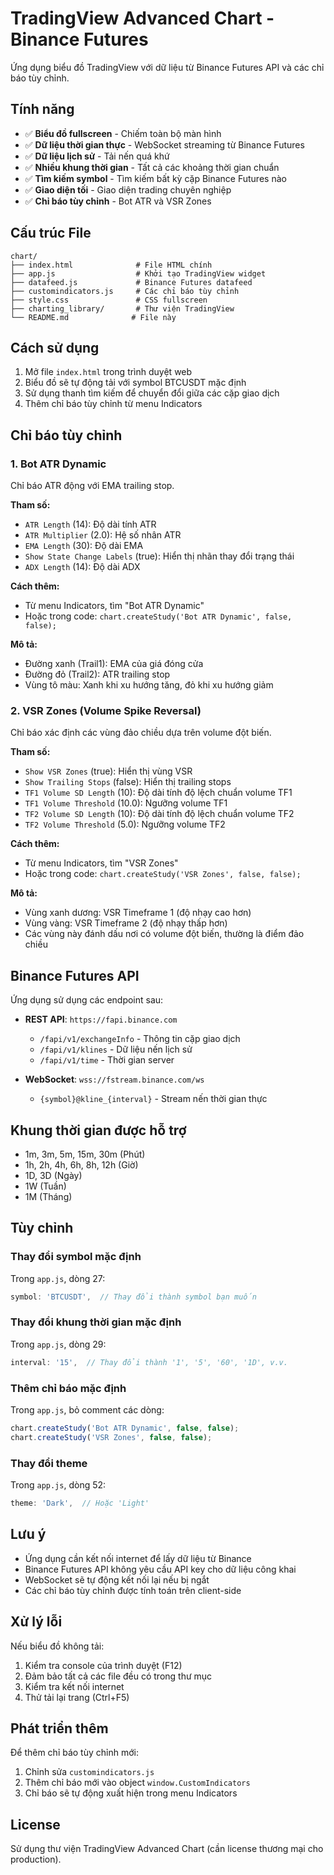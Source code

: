 # TradingView Advanced Chart - Binance Futures

Ứng dụng biểu đồ TradingView với dữ liệu từ Binance Futures API và các chỉ báo tùy chỉnh.

## Tính năng

- ✅ **Biểu đồ fullscreen** - Chiếm toàn bộ màn hình
- ✅ **Dữ liệu thời gian thực** - WebSocket streaming từ Binance Futures
- ✅ **Dữ liệu lịch sử** - Tải nến quá khứ
- ✅ **Nhiều khung thời gian** - Tất cả các khoảng thời gian chuẩn
- ✅ **Tìm kiếm symbol** - Tìm kiếm bất kỳ cặp Binance Futures nào
- ✅ **Giao diện tối** - Giao diện trading chuyên nghiệp
- ✅ **Chỉ báo tùy chỉnh** - Bot ATR và VSR Zones

## Cấu trúc File

```
chart/
├── index.html              # File HTML chính
├── app.js                  # Khởi tạo TradingView widget
├── datafeed.js             # Binance Futures datafeed
├── customindicators.js     # Các chỉ báo tùy chỉnh
├── style.css               # CSS fullscreen
├── charting_library/       # Thư viện TradingView
└── README.md              # File này
```

## Cách sử dụng

1. Mở file `index.html` trong trình duyệt web
2. Biểu đồ sẽ tự động tải với symbol BTCUSDT mặc định
3. Sử dụng thanh tìm kiếm để chuyển đổi giữa các cặp giao dịch
4. Thêm chỉ báo tùy chỉnh từ menu Indicators

## Chỉ báo tùy chỉnh

### 1. Bot ATR Dynamic

Chỉ báo ATR động với EMA trailing stop.

**Tham số:**
- `ATR Length` (14): Độ dài tính ATR
- `ATR Multiplier` (2.0): Hệ số nhân ATR
- `EMA Length` (30): Độ dài EMA
- `Show State Change Labels` (true): Hiển thị nhãn thay đổi trạng thái
- `ADX Length` (14): Độ dài ADX

**Cách thêm:**
- Từ menu Indicators, tìm "Bot ATR Dynamic"
- Hoặc trong code: `chart.createStudy('Bot ATR Dynamic', false, false);`

**Mô tả:**
- Đường xanh (Trail1): EMA của giá đóng cửa
- Đường đỏ (Trail2): ATR trailing stop
- Vùng tô màu: Xanh khi xu hướng tăng, đỏ khi xu hướng giảm

### 2. VSR Zones (Volume Spike Reversal)

Chỉ báo xác định các vùng đảo chiều dựa trên volume đột biến.

**Tham số:**
- `Show VSR Zones` (true): Hiển thị vùng VSR
- `Show Trailing Stops` (false): Hiển thị trailing stops
- `TF1 Volume SD Length` (10): Độ dài tính độ lệch chuẩn volume TF1
- `TF1 Volume Threshold` (10.0): Ngưỡng volume TF1
- `TF2 Volume SD Length` (10): Độ dài tính độ lệch chuẩn volume TF2
- `TF2 Volume Threshold` (5.0): Ngưỡng volume TF2

**Cách thêm:**
- Từ menu Indicators, tìm "VSR Zones"
- Hoặc trong code: `chart.createStudy('VSR Zones', false, false);`

**Mô tả:**
- Vùng xanh dương: VSR Timeframe 1 (độ nhạy cao hơn)
- Vùng vàng: VSR Timeframe 2 (độ nhạy thấp hơn)
- Các vùng này đánh dấu nơi có volume đột biến, thường là điểm đảo chiều

## Binance Futures API

Ứng dụng sử dụng các endpoint sau:

- **REST API**: `https://fapi.binance.com`
  - `/fapi/v1/exchangeInfo` - Thông tin cặp giao dịch
  - `/fapi/v1/klines` - Dữ liệu nến lịch sử
  - `/fapi/v1/time` - Thời gian server

- **WebSocket**: `wss://fstream.binance.com/ws`
  - `{symbol}@kline_{interval}` - Stream nến thời gian thực

## Khung thời gian được hỗ trợ

- 1m, 3m, 5m, 15m, 30m (Phút)
- 1h, 2h, 4h, 6h, 8h, 12h (Giờ)
- 1D, 3D (Ngày)
- 1W (Tuần)
- 1M (Tháng)

## Tùy chỉnh

### Thay đổi symbol mặc định

Trong `app.js`, dòng 27:
```javascript
symbol: 'BTCUSDT',  // Thay đổi thành symbol bạn muốn
```

### Thay đổi khung thời gian mặc định

Trong `app.js`, dòng 29:
```javascript
interval: '15',  // Thay đổi thành '1', '5', '60', '1D', v.v.
```

### Thêm chỉ báo mặc định

Trong `app.js`, bỏ comment các dòng:
```javascript
chart.createStudy('Bot ATR Dynamic', false, false);
chart.createStudy('VSR Zones', false, false);
```

### Thay đổi theme

Trong `app.js`, dòng 52:
```javascript
theme: 'Dark',  // Hoặc 'Light'
```

## Lưu ý

- Ứng dụng cần kết nối internet để lấy dữ liệu từ Binance
- Binance Futures API không yêu cầu API key cho dữ liệu công khai
- WebSocket sẽ tự động kết nối lại nếu bị ngắt
- Các chỉ báo tùy chỉnh được tính toán trên client-side

## Xử lý lỗi

Nếu biểu đồ không tải:
1. Kiểm tra console của trình duyệt (F12)
2. Đảm bảo tất cả các file đều có trong thư mục
3. Kiểm tra kết nối internet
4. Thử tải lại trang (Ctrl+F5)

## Phát triển thêm

Để thêm chỉ báo tùy chỉnh mới:
1. Chỉnh sửa `customindicators.js`
2. Thêm chỉ báo mới vào object `window.CustomIndicators`
3. Chỉ báo sẽ tự động xuất hiện trong menu Indicators

## License

Sử dụng thư viện TradingView Advanced Chart (cần license thương mại cho production).
